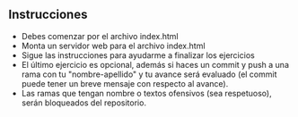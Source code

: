 ## Instrucciones

- Debes comenzar por el archivo index.html
- Monta un servidor web para el archivo index.html
- Sigue las instrucciones para ayudarme a finalizar los ejercicios
- El último ejercicio es opcional, además si haces un commit y push a una rama con tu "nombre-apellido" y tu avance será evaluado (el commit puede tener un breve mensaje con respecto al avance).
- Las ramas que tengan nombre o textos ofensivos (sea respetuoso), serán bloqueados del repositorio.